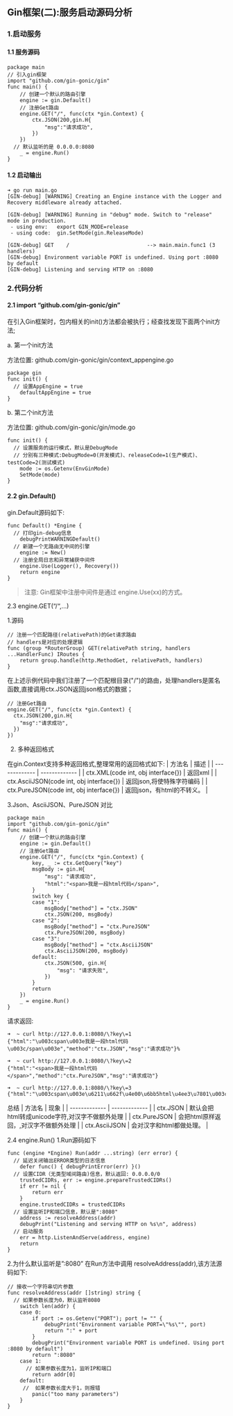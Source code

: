 ## Gin框架(二):服务启动源码分析
### 1.启动服务
#### 1.1 服务源码
```
package main
// 引入gin框架
import "github.com/gin-gonic/gin"
func main() {
	// 创建一个默认的路由引擎
	engine := gin.Default()
	// 注册Get路由
	engine.GET("/", func(ctx *gin.Context) {
		ctx.JSON(200,gin.H{
			"msg":"请求成功",
		})
	})
  // 默认监听的是 0.0.0.0:8080
	_ = engine.Run()
}
```
#### 1.2 启动输出
```
➜ go run main.go 
[GIN-debug] [WARNING] Creating an Engine instance with the Logger and Recovery middleware already attached.

[GIN-debug] [WARNING] Running in "debug" mode. Switch to "release" mode in production.
 - using env:   export GIN_MODE=release
 - using code:  gin.SetMode(gin.ReleaseMode)

[GIN-debug] GET    /                         --> main.main.func1 (3 handlers)
[GIN-debug] Environment variable PORT is undefined. Using port :8080 by default
[GIN-debug] Listening and serving HTTP on :8080
```
### 2.代码分析
#### 2.1 import “github.com/gin-gonic/gin”
在引入Gin框架时，包内相关的init()方法都会被执行；经查找发现下面两个init方法;

a. 第一个init方法

方法位置: github.com/gin-gonic/gin/context_appengine.go
```
package gin
func init() {
  // 设置AppEngine = true
	defaultAppEngine = true
}
```
b. 第二个init方法

方法位置: github.com/gin-gonic/gin/mode.go
```
func init() {
  // 设置服务的运行模式，默认是DebugMode
  // 分别有三种模式:DebugMode=0(开发模式)、releaseCode=1(生产模式)、testCode=2(测试模式)
	mode := os.Getenv(EnvGinMode)
	SetMode(mode)
}
```
#### 2.2 gin.Default()
gin.Default源码如下:
```
func Default() *Engine {
  // 打印gin-debug信息
	debugPrintWARNINGDefault()
  // 新建一个无路由无中间的引擎
	engine := New()
  // 注册全局日志和异常捕获中间件
	engine.Use(Logger(), Recovery())
	return engine
}
```
> 注意: Gin框架中注册中间件是通过 engine.Use(xx)的方式。 

2.3 engine.GET(“/“,…)

1.源码
```
// 注册一个匹配路径(relativePath)的Get请求路由
// handlers是对应的处理逻辑
func (group *RouterGroup) GET(relativePath string, handlers ...HandlerFunc) IRoutes {
	return group.handle(http.MethodGet, relativePath, handlers)
}
```
在上述示例代码中我们注册了一个匹配根目录("/")的路由，处理handlers是匿名函数,直接调用ctx.JSON返回json格式的数据；
```
// 注册Get路由
engine.GET("/", func(ctx *gin.Context) {
  ctx.JSON(200,gin.H{
    "msg":"请求成功",
  })
})
```
2. 多种返回格式

在gin.Context支持多种返回格式,整理常用的返回格式如下:
| 方法名  | 描述 |
| ------------- | ------------- |
| ctx.XML(code int, obj interface{})  | 返回xml  |
| ctx.AsciiJSON(code int, obj interface{})	  | 返回json,将使特殊字符编码  |
| ctx.PureJSON(code int, obj interface{})	  | 返回json，有html的不转义。  |

3.Json、AsciiJSON、PureJSON 对比
```
package main
import "github.com/gin-gonic/gin"
func main() {
	// 创建一个默认的路由引擎
	engine := gin.Default()
	// 注册Get路由
	engine.GET("/", func(ctx *gin.Context) {
		key, _ := ctx.GetQuery("key")
		msgBody := gin.H{
			"msg": "请求成功",
			"html":"<span>我是一段html代码</span>",
		}
		switch key {
		case "1":
			msgBody["method"] = "ctx.JSON"
			ctx.JSON(200, msgBody)
		case "2":
			msgBody["method"] = "ctx.PureJSON"
			ctx.PureJSON(200, msgBody)
		case "3":
			msgBody["method"] = "ctx.AsciiJSON"
			ctx.AsciiJSON(200, msgBody)
		default:
			ctx.JSON(500, gin.H{
				"msg": "请求失败",
			})
		}
		return
	})
	_ = engine.Run()
}

```
请求返回:
```
➜  ~ curl http://127.0.0.1:8080/\?key\=1
{"html":"\u003cspan\u003e我是一段html代码\u003c/span\u003e","method":"ctx.JSON","msg":"请求成功"}%

➜  ~ curl http://127.0.0.1:8080/\?key\=2
{"html":"<span>我是一段html代码</span>","method":"ctx.PureJSON","msg":"请求成功"}

➜  ~ curl http://127.0.0.1:8080/\?key\=3
{"html":"\u003cspan\u003e\u6211\u662f\u4e00\u6bb5html\u4ee3\u7801\u003c/span\u003e","method":"ctx.AsciiJSON","msg":"\u8bf7\u6c42\u6210\u529f"}%
```
总结
| 方法名  | 现象 |
| ------------- | ------------- |
| ctx.JSON  | 默认会把html转成unicode字符,对汉字不做额外处理  |
| ctx.PureJSON	  | 会把html原样返回，,对汉字不做额外处理  |
| ctx.AsciiJSON  | 会对汉字和html都做处理。  |

2.4 engine.Run()
1.Run源码如下
```
func (engine *Engine) Run(addr ...string) (err error) {
  // 延迟关闭输出ERROR类型的日志信息
	defer func() { debugPrintError(err) }()
  // 设置CIDR（无类型域间路由)信息，默认返回: 0.0.0.0/0
	trustedCIDRs, err := engine.prepareTrustedCIDRs()
	if err != nil {
		return err
	}
	engine.trustedCIDRs = trustedCIDRs
  // 设置监听IP和端口信息，默认是":8080"
	address := resolveAddress(addr)
	debugPrint("Listening and serving HTTP on %s\n", address)
  // 启动服务
	err = http.ListenAndServe(address, engine)
	return
}
```
2.为什么默认监听是”:8080”
在Run方法中调用 resolveAddress(addr),该方法源码如下:
```
// 接收一个字符串切片参数
func resolveAddress(addr []string) string {
  // 如果参数长度为0，默认监听8080
	switch len(addr) {
	case 0:
		if port := os.Getenv("PORT"); port != "" {
			debugPrint("Environment variable PORT=\"%s\"", port)
			return ":" + port
		}
		debugPrint("Environment variable PORT is undefined. Using port :8080 by default")
		return ":8080"
	case 1:
      // 如果参数长度为1，监听IP和端口
		return addr[0]
	default:
     //  如果参数长度大于1，则报错
		panic("too many parameters")
	}
}
```

